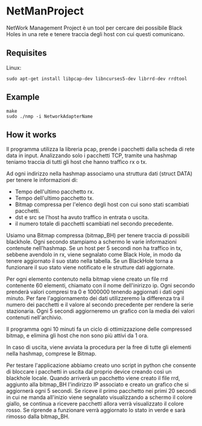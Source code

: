 # NetManProject
NetWork Management Project è un tool per cercare dei possibile Black Holes in una rete e tenere traccia degli host con cui questi comunicano.

## Requisites
Linux:
```
sudo apt-get install libpcap-dev libncurses5-dev librrd-dev rrdtool
```

## Example
```
make
sudo ./nmp -i NetworkAdapterName
```

## How it works
Il programma utilizza la libreria pcap, prende i pacchetti dalla scheda di rete data in input. 
Analizzando solo i pacchetti TCP, tramite una hashmap teniamo traccia di tutti gli host che hanno traffico rx o tx.

Ad ogni indirizzo nella hashmap associamo una struttura dati (struct DATA) per tenere le informazioni di:
- Tempo dell'ultimo pacchetto rx.
- Tempo dell'ultimo pacchetto tx.
- Bitmap compressa per l'elenco degli host con cui sono stati scambiati pacchetti.
- dst e src se l'host ha avuto traffico in entrata o uscita.
- il numero totale di pacchetti scambiati nel secondo precedente.

Usiamo una Bitmap compressa (bitmap_BH) per tenere traccia di possibili blackhole.
Ogni secondo stampiamo a schermo le varie informazioni contenute nell'hashmap.
Se un  host per 5 secondi non ha traffico in tx, sebbene avendolo in rx, viene segnalato come Black Hole, in modo da tenere aggiornato il suo stato nella tabella.
Se un BlackHole torna a funzionare il suo stato viene notificato e le strutture dati aggiornate.

Per ogni elemento contenuto nella bitmap viene creato un file rrd contenente 60 elementi, chiamato con il nome dell'inirizzo ip. Ogni secondo prenderà valori compresi tra 0 e 1000000 tenendo aggiornati i dati ogni minuto. Per fare l'aggiornamento dei dati utilizzeremo la differenza tra il numero dei pacchetti e il valore al secondo precedente per rendere la serie stazionaria.
Ogni 5 secondi aggiorneremo un grafico con la media dei valori contenuti nell'archivio.

Il programma ogni 10 minuti fa un ciclo di ottimizzazione delle compressed bitmap, e elimina gli host che non sono più attivi da 1 ora.

In caso di uscita, viene avviata la procedura per la free di tutte gli elementi nella hashmap, comprese le Bitmap.  

Per testare l'applicazione abbiamo creato uno script in python che consente di bloccare i pacchetti in uscita dal proprio device creando così un blackhole locale. 
Quando arriverà un pacchetto viene creato il file rrd, aggiunto alla bitmap_BH l'indirizzo IP associato e creato un grafico che si aggiornerà ogni 5 secondi. Se riceve il primo pacchetto nei primi 20 secondi in cui ne manda all'inizio viene segnalato visualizzando a schermo il colore giallo, se continua a ricevere pacchetti allora verrà visualizzato il colore rosso. 
Se riprende a funzionare verrà aggiornato lo stato in verde e sarà rimosso dalla bitmap_BH.